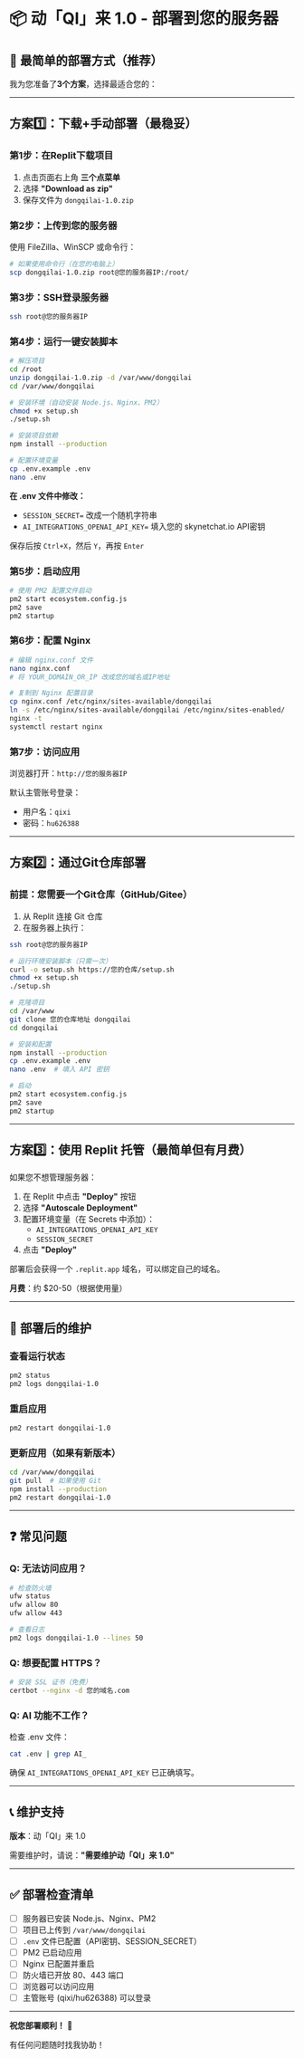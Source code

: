 # 📦 动「QI」来 1.0 - 部署到您的服务器

## 🎯 最简单的部署方式（推荐）

我为您准备了**3个方案**，选择最适合您的：

---

## 方案1️⃣：下载+手动部署（最稳妥）

### 第1步：在Replit下载项目

1. 点击页面右上角 **三个点菜单**
2. 选择 **"Download as zip"**
3. 保存文件为 `dongqilai-1.0.zip`

### 第2步：上传到您的服务器

使用 FileZilla、WinSCP 或命令行：

```bash
# 如果使用命令行（在您的电脑上）
scp dongqilai-1.0.zip root@您的服务器IP:/root/
```

### 第3步：SSH登录服务器

```bash
ssh root@您的服务器IP
```

### 第4步：运行一键安装脚本

```bash
# 解压项目
cd /root
unzip dongqilai-1.0.zip -d /var/www/dongqilai
cd /var/www/dongqilai

# 安装环境（自动安装 Node.js、Nginx、PM2）
chmod +x setup.sh
./setup.sh

# 安装项目依赖
npm install --production

# 配置环境变量
cp .env.example .env
nano .env
```

**在 .env 文件中修改：**
- `SESSION_SECRET=` 改成一个随机字符串
- `AI_INTEGRATIONS_OPENAI_API_KEY=` 填入您的 skynetchat.io API密钥

保存后按 `Ctrl+X`，然后 `Y`，再按 `Enter`

### 第5步：启动应用

```bash
# 使用 PM2 配置文件启动
pm2 start ecosystem.config.js
pm2 save
pm2 startup
```

### 第6步：配置 Nginx

```bash
# 编辑 nginx.conf 文件
nano nginx.conf
# 将 YOUR_DOMAIN_OR_IP 改成您的域名或IP地址

# 复制到 Nginx 配置目录
cp nginx.conf /etc/nginx/sites-available/dongqilai
ln -s /etc/nginx/sites-available/dongqilai /etc/nginx/sites-enabled/
nginx -t
systemctl restart nginx
```

### 第7步：访问应用

浏览器打开：`http://您的服务器IP`

默认主管账号登录：
- 用户名：`qixi`
- 密码：`hu626388`

---

## 方案2️⃣：通过Git仓库部署

### 前提：您需要一个Git仓库（GitHub/Gitee）

1. 从 Replit 连接 Git 仓库
2. 在服务器上执行：

```bash
ssh root@您的服务器IP

# 运行环境安装脚本（只需一次）
curl -o setup.sh https://您的仓库/setup.sh
chmod +x setup.sh
./setup.sh

# 克隆项目
cd /var/www
git clone 您的仓库地址 dongqilai
cd dongqilai

# 安装和配置
npm install --production
cp .env.example .env
nano .env  # 填入 API 密钥

# 启动
pm2 start ecosystem.config.js
pm2 save
pm2 startup
```

---

## 方案3️⃣：使用 Replit 托管（最简单但有月费）

如果您不想管理服务器：

1. 在 Replit 中点击 **"Deploy"** 按钮
2. 选择 **"Autoscale Deployment"**
3. 配置环境变量（在 Secrets 中添加）：
   - `AI_INTEGRATIONS_OPENAI_API_KEY`
   - `SESSION_SECRET`
4. 点击 **"Deploy"**

部署后会获得一个 `.replit.app` 域名，可以绑定自己的域名。

**月费**：约 $20-50（根据使用量）

---

## 🔧 部署后的维护

### 查看运行状态
```bash
pm2 status
pm2 logs dongqilai-1.0
```

### 重启应用
```bash
pm2 restart dongqilai-1.0
```

### 更新应用（如果有新版本）
```bash
cd /var/www/dongqilai
git pull  # 如果使用 Git
npm install --production
pm2 restart dongqilai-1.0
```

---

## ❓ 常见问题

### Q: 无法访问应用？
```bash
# 检查防火墙
ufw status
ufw allow 80
ufw allow 443

# 查看日志
pm2 logs dongqilai-1.0 --lines 50
```

### Q: 想要配置 HTTPS？
```bash
# 安装 SSL 证书（免费）
certbot --nginx -d 您的域名.com
```

### Q: AI 功能不工作？
检查 .env 文件：
```bash
cat .env | grep AI_
```

确保 `AI_INTEGRATIONS_OPENAI_API_KEY` 已正确填写。

---

## 📞 维护支持

**版本**：动「QI」来 1.0

需要维护时，请说：**"需要维护动「QI」来 1.0"**

---

## ✅ 部署检查清单

- [ ] 服务器已安装 Node.js、Nginx、PM2
- [ ] 项目已上传到 `/var/www/dongqilai`
- [ ] `.env` 文件已配置（API密钥、SESSION_SECRET）
- [ ] PM2 已启动应用
- [ ] Nginx 已配置并重启
- [ ] 防火墙已开放 80、443 端口
- [ ] 浏览器可以访问应用
- [ ] 主管账号 (qixi/hu626388) 可以登录

---

**祝您部署顺利！** 🚀

有任何问题随时找我协助！
